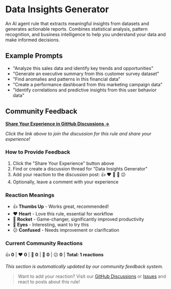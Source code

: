 # Data Insights Generator

An AI agent rule that extracts meaningful insights from datasets and generates actionable reports. Combines statistical analysis, pattern recognition, and business intelligence to help you understand your data and make informed decisions.

## Example Prompts

- "Analyze this sales data and identify key trends and opportunities"
- "Generate an executive summary from this customer survey dataset"
- "Find anomalies and patterns in this financial data"
- "Create a performance dashboard from this marketing campaign data"
- "Identify correlations and predictive insights from this user behavior data"

## Community Feedback

**[Share Your Experience in GitHub Discussions →](https://github.com/avalus/rulebase/discussions)**

*Click the link above to join the discussion for this rule and share your experience!*

### How to Provide Feedback
1. Click the "Share Your Experience" button above
2. Find or create a discussion thread for "Data Insights Generator"
3. Add your reaction to the discussion post: 👍 ❤️ 🚀 👀 😕
4. Optionally, leave a comment with your experience

### Reaction Meanings
- 👍 **Thumbs Up** - Works great, recommended!
- ❤️ **Heart** - Love this rule, essential for workflow
- 🚀 **Rocket** - Game-changer, significantly improved productivity
- 👀 **Eyes** - Interesting, want to try this
- 😕 **Confused** - Needs improvement or clarification

### Current Community Reactions
<!-- STATS_START -->
👍 **0** | ❤️ **0** | 🚀 **0** | 👀 **0** | 😕 **0** | **Total: 1 reactions**
<!-- STATS_END -->

*This section is automatically updated by our community feedback system.*

> Want to add your reaction? Visit our [GitHub Discussions](https://github.com/avalus/rulebase/discussions) or [Issues](https://github.com/avalus/rulebase/issues) and react to posts about this rule!

